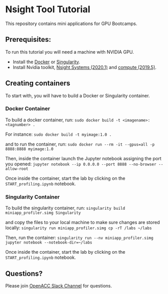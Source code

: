 # Nsight Tool Tutorial
This repository contains mini applications for GPU Bootcamps.

## Prerequisites:
To run this tutorial you will need a machine with NVIDIA GPU.

- Install the [Docker](https://docs.docker.com/get-docker/) or [Singularity](https://sylabs.io/docs/]).
- Install Nvidia toolkit, [Nsight Systems (2020.1)](https://developer.nvidia.com/nsight-graphics-2020_1) and [compute (2019.5)](https://developer.nvidia.com/nsight-compute).

## Creating containers
To start with, you will have to build a Docker or Singularity container.

### Docker Container
To build a docker container, run: 
`sudo docker build -t <imagename>:<tagnumber> .`

For instance:
`sudo docker build -t myimage:1.0 .`

and to run the container, run:
`sudo docker run --rm -it --gpus=all -p 8888:8888 myimage:1.0`

Then, inside the container launch the Jupyter notebook assigning the port you opened:
`jupyter notebook --ip 0.0.0.0 --port 8888 --no-browser --allow-root`

Once inside the container, start the lab by clicking on the `START_profiling.ipynb` notebook.

### Singularity Container

To build the singularity container, run: 
`singularity build miniapp_profiler.simg Singularity`

and copy the files to your local machine to make sure changes are stored locally:
`singularity run miniapp_profiler.simg cp -rT /labs ~/labs`

Then, run the container:
`singularity run --nv miniapp_profiler.simg jupyter notebook --notebook-dir=~/labs`

Once inside the container, start the lab by clicking on the `START_profiling.ipynb` notebook.

## Questions?
Please join [OpenACC Slack Channel](https://openacclang.slack.com/messages/openaccusergroup) for questions.
